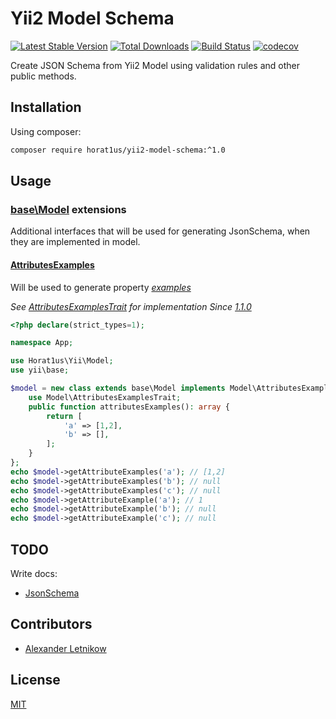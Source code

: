 # Yii2 Model Schema

[![Latest Stable Version](https://poser.pugx.org/horat1us/yii2-model-schema/version)](https://packagist.org/packages/horat1us/yii2-model-schema)
[![Total Downloads](https://poser.pugx.org/horat1us/yii2-model-schema/downloads)](https://packagist.org/packages/horat1us/yii2-model-schema)
[![Build Status](https://travis-ci.org/Horat1us/yii2-model-schema.svg?branch=master)](https://travis-ci.org/Horat1us/yii2-model-schema)
[![codecov](https://codecov.io/gh/horat1us/yii2-model-schema/branch/master/graph/badge.svg)](https://codecov.io/gh/horat1us/yii2-model-schema)

Create JSON Schema from Yii2 Model using validation rules and other public methods.

## Installation
Using composer:
```bash
composer require horat1us/yii2-model-schema:^1.0
```

## Usage

### [base\Model](https://www.yiiframework.com/doc/api/2.0/yii-base-model) extensions
Additional interfaces that will be used for generating JsonSchema,
when they are implemented in model.

#### [AttributesExamples](./src/Model/AttributesExamples.php)
Will be used to generate property
[*examples*](https://json-schema.org/understanding-json-schema/reference/generic.html?highlight=examples)  

*See [AttributesExamplesTrait](./src/Model/AttributesExamplesTrait.php) for implementation*
*Since [1.1.0](https://github.com/Horat1us/yii2-model-schema/tree/1.0.3)*

```php
<?php declare(strict_types=1);

namespace App;

use Horat1us\Yii\Model;
use yii\base;

$model = new class extends base\Model implements Model\AttributesExamples {
    use Model\AttributesExamplesTrait;
    public function attributesExamples(): array {
        return [
            'a' => [1,2],
            'b' => [],
        ];
    }
};
echo $model->getAttributeExamples('a'); // [1,2]
echo $model->getAttributeExamples('b'); // null
echo $model->getAttributeExamples('c'); // null
echo $model->getAttributeExample('a'); // 1
echo $model->getAttributeExample('b'); // null
echo $model->getAttributeExample('c'); // null
```

## TODO
Write docs:
- [JsonSchema](./src/JsonSchema.php)

## Contributors
- [Alexander Letnikow](mailto:reclamme@gmail.com)

## License
[MIT](./LICENSE)
